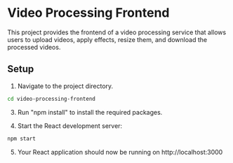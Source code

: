 # Video Processing Frontend

This project provides the frontend of a video processing service that allows users to upload videos, apply effects, resize them, and download the processed videos.

## Setup

1. Navigate to the project directory.

```sh
cd video-processing-frontend
```

3. Run "npm install" to install the required packages.

4. Start the React development server:
```sh
npm start
```

5. Your React application should now be running on http://localhost:3000
